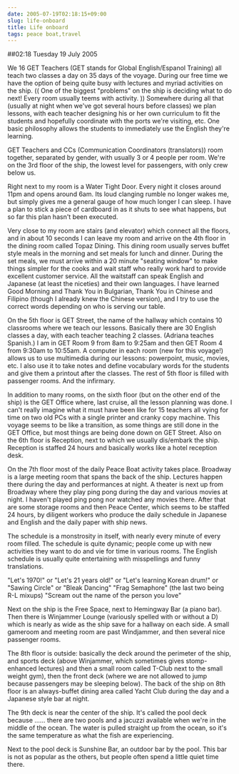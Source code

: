 ```yaml
---
date: 2005-07-19T02:18:15+09:00
slug: life-onboard
title: Life onboard
tags: peace boat,travel
---
```


##02:18 Tuesday 19 July 2005

We 16 GET Teachers (GET stands for Global English/Espanol Training) all teach two classes a day on 35 days of the voyage.  During our free time we have the option of being quite busy with lectures and myriad activities on the ship.  (( One of the biggest "problems" on the ship is deciding what to do next!  Every room usually teems with activity. ))  Somewhere during all that (usually at night when we've got several hours before classes) we plan lessons, with each teacher designing his or her own curriculum to fit the students and hopefully coordinate with the ports we're visiting, etc.  One basic philosophy allows the students to immediately use the English they're learning.

GET Teachers and CCs (Communication Coordinators (translators)) room together, separated by gender, with usually 3 or 4 people per room.  We're on the 3rd floor of the ship, the lowest level for passengers, with only crew below us. 

Right next to my room is a Water Tight Door.  Every night it closes around 11pm and opens around 6am.   Its loud clanging rumble no longer wakes me, but simply gives me a general gauge of how much longer I can sleep.  I have a plan to stick a piece of cardboard in as it shuts to see what happens, but so far this plan hasn't been executed.

Very close to my room are stairs (and elevator) which connect all the floors, and in about 10 seconds I can leave my room and arrive on the 4th floor in the dining room called Topaz Dining.  This dining room usually serves buffet style meals in the morning and set meals for lunch and dinner.  During the set meals, we must arrive within a 20 minute "seating window" to make things simpler for the cooks and wait staff who really work hard to provide excellent customer service.  All the waitstaff can speak English and Japanese (at least the niceties) and their own languages.  I have learned Good Morning and Thank You in Bulgarian, Thank You in Chinese and Filipino (though I already knew the Chinese version), and I try to use the correct words depending on who is serving our table.

On the 5th floor is GET Street, the name of the hallway which contains 10 classrooms where we teach our lessons.  Basically there are 30 English classes a day, with each teacher teaching 2 classes.  (Adriana teaches Spanish.)  I am in GET Room 9 from 8am to 9:25am and then GET Room 4 from 9:30am to 10:55am.  A computer in each room (new for this voyage!) allows us to use multimedia during our lessons: powerpoint, music, movies, etc.  I also use it to take notes and define vocabulary words for the students and give them a printout after the classes.  The rest of 5th floor is filled with passenger rooms.  And the infirmary.

In addition to many rooms, on the sixth floor (but on the other end of the ship) is the GET Office where, last cruise, all the lesson planning was done.  I can't really imagine what it must have been like for 15 teachers all vying for time on two old PCs with a single printer and cranky copy machine.   This voyage seems to be like a transition, as some things are still done in the GET Office, but most things are being done down on GET Street.  Also on the 6th floor is Reception, next to which we usually dis/embark the ship.  Reception is staffed 24 hours and basically works like a hotel reception desk.

On the 7th floor most of the daily Peace Boat activity takes place.  Broadway is a large meeting room that spans the back of the ship.  Lectures happen there during the day and performances at night.  A theater is next up from Broadway where they play ping pong during the day and various movies at night.  I haven't played ping pong nor watched any movies there.  After that are some storage rooms and then Peace Center, which seems to be staffed 24 hours, by diligent workers who produce the daily schedule in Japanese and English and the daily paper with ship news.

The schedule is a monstrosity in itself, with nearly every minute of every room filled.  The schedule is quite dynamic; people come up with new activities they want to do and vie for time in various rooms.  The English schedule is usually quite entertaining with misspellings and funny translations.

"Let's 1970!"  or "Let's 21 years old!" or "Let's learning Korean drum!"  or "Sawing Circle" or "Bleak Dancing"  "Frag Semaphore"  (the last two being R-L mixups) "Scream out the name of the person you love"

Next on the ship is the Free Space, next to Hemingway Bar (a piano bar).  Then there is Winjammer Lounge (variously spelled with or without a D) which is nearly as wide as the ship save for a hallway on each side.  A small gameroom and meeting room are past Windjammer, and then several nice passenger rooms.

The 8th floor is outside: basically the deck around the perimeter of the ship, and sports deck (above Winjammer, which sometimes gives stomp-enhanced lectures) and then a small room called T-Club next to the small weight gym), then the front deck (where we are not allowed to jump because passengers may be sleeping below).  The back of the ship on 8th floor is an always-buffet dining area called Yacht Club during the day and a Japanese style bar at night.

The 9th deck is near the center of the ship.  It's called the pool deck because ...... there are two pools and a jacuzzi available when we're in the middle of the ocean.  The water is pulled straight up from the ocean, so it's the same temperature as what the fish are experiencing.

Next to the pool deck is Sunshine Bar, an outdoor bar by the pool.  This bar is not as popular as the others, but people often spend a little quiet time there.
